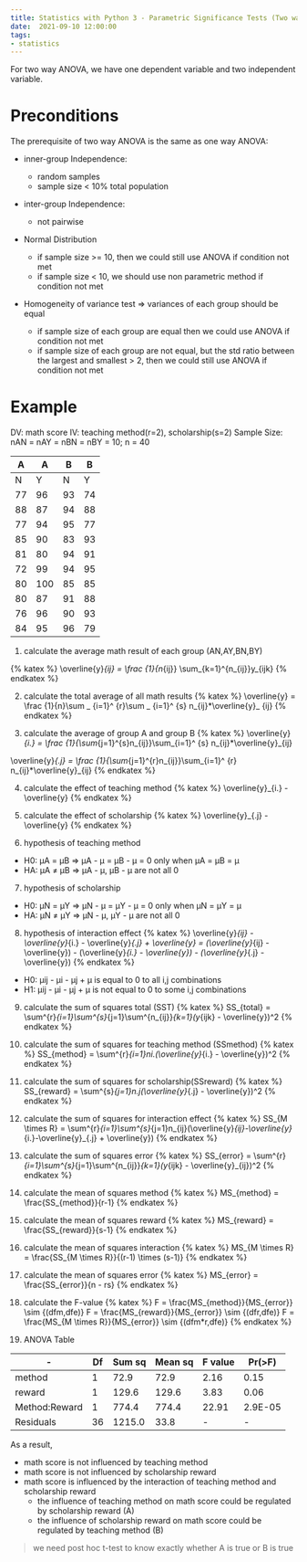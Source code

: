 ```yaml
---
title: Statistics with Python 3 - Parametric Significance Tests (Two way ANOVA)
date:  2021-09-10 12:00:00
tags:
- statistics
---
```

For two way ANOVA, we have one dependent variable and two independent variable.

# Preconditions 

The prerequisite of two way ANOVA is the same as one way ANOVA:

* inner-group Independence: 
  * random samples
  * sample size < 10% total population

* inter-group Independence: 
  * not pairwise

* Normal Distribution 
  * if sample size >= 10, then we could still use ANOVA if condition not met
  * if sample size < 10, we should use non parametric method if condition not met

* Homogeneity of variance test => variances of each group should be equal
  * if sample size of each group are equal then we could use ANOVA if condition not met
  * if sample size of each group are not equal, but the std ratio between the largest and smallest > 2, then we could still use ANOVA if condition not met


# Example 

DV: math score
IV: teaching method(r=2), scholarship(s=2)
Sample Size: nAN = nAY = nBN = nBY = 10; n = 40

|A|A|B|B|
|-------|-------|-------|-------|
|N|Y|N|Y|
|77|96|93|74|
|88|87|94|88|
|77|94|95|77|
|85|90|83|93|
|81|80|94|91|
|72|99|94|95|
|80|100|85|85|
|80|87|91|88|
|76|96|90|93|
|84|95|96|79|


1) calculate the average math result of each group (AN,AY,BN,BY)

{% katex %}
\overline{y}_{ij} = \frac {1}{n_{ij}} \sum_{k=1}^{n_{ij}}y_{ijk}
{% endkatex %}

2) calculate the total average of all math results
{% katex %}
\overline{y} = \frac {1}{n}\sum _ {i=1}^ {r}\sum _ {i=1}^ {s} n_{ij}*\overline{y}_ {ij}
{% endkatex %}

3) calculate the average of group A and group B
{% katex %}
\overline{y}_{i.} = \frac {1}{\sum_{j=1}^{s}n_{ij}}\sum_{i=1}^ {s} n_{ij}*\overline{y}_{ij}

\overline{y}_{.j} = \frac {1}{\sum_{j=1}^{r}n_{ij}}\sum_{i=1}^ {r} n_{ij}*\overline{y}_{ij}
{% endkatex %}

4) calculate the effect of teaching method
{% katex %}
\overline{y}_{i.} - \overline{y}
{% endkatex %}

5) calculate the effect of scholarship
{% katex %}
\overline{y}_{.j} - \overline{y}
{% endkatex %}

6) hypothesis of teaching method
* H0: μA = μB => μA - μ = μB - μ = 0 only when μA = μB = μ
* HA: μA ≠ μB => μA - μ, μB - μ are not all 0

7) hypothesis of scholarship
* H0: μN = μY => μN - μ = μY - μ = 0 only when μN = μY = μ
* HA: μN ≠ μY => μN - μ, μY - μ are not all 0

8) hypothesis of interaction effect
{% katex %}
\overline{y}_{ij} - \overline{y}_{i.} - \overline{y}_{.j} + \overline{y} = (\overline{y}_{ij} - \overline{y}) - (\overline{y}_{i.} - \overline{y}) - (\overline{y}_{.j} - \overline{y})
{% endkatex %}
* H0: μij - μi - μj + μ is equal to 0 to all i,j combinations
* H1: μij - μi - μj + μ is not equal to 0 to some i,j combinations

9) calculate the sum of squares total (SST)
{% katex %}
SS_{total} = \sum^{r}_{i=1}\sum^{s}_{j=1}\sum^{n_{ij}}_{k=1}(y_{ijk} - \overline{y})^2
{% endkatex %}

10) calculate the sum of squares for teaching method (SSmethod)
{% katex %}
SS_{method} = \sum^{r}_{i=1}ni.(\overline{y}_{i.} - \overline{y})^2
{% endkatex %}

11) calculate the sum of squares for scholarship(SSreward)
{% katex %}
SS_{reward} = \sum^{s}_{j=1}n.j(\overline{y}_{.j} - \overline{y})^2
{% endkatex %}

12) calculate the sum of squares for interaction effect
{% katex %}
SS_{M \times R} = \sum^{r}_{i=1}\sum^{s}_{j=1}n_{ij}(\overline{y}_{ij}-\overline{y}_{i.}-\overline{y}_{.j} + \overline{y})
{% endkatex %}

13) calculate the sum of squares error
{% katex %}
SS_{error} = \sum^{r}_{i=1}\sum^{s}_{j=1}\sum^{n_{ij}}_{k=1}(y_{ijk} - \overline{y}_{ij})^2
{% endkatex %}

14) calculate the mean of squares method
{% katex %}
MS_{method} = \frac{SS_{method}}{r-1} 
{% endkatex %}

15) calculate the mean of squares reward
{% katex %}
MS_{reward} = \frac{SS_{reward}}{s-1} 
{% endkatex %}

16) calculate the mean of squares interaction
{% katex %}
MS_{M \times R} = \frac{SS_{M \times R}}{(r-1) \times (s-1)} 
{% endkatex %}

17) calculate the mean of squares error
{% katex %}
MS_{error} = \frac{SS_{error}}{n - rs} 
{% endkatex %}

18) calculate the F-value
{% katex %}
F = \frac{MS_{method}}{MS_{error}} \sim {(dfm,dfe)}
F = \frac{MS_{reward}}{MS_{error}} \sim {(dfr,dfe)}
F = \frac{MS_{M \times R}}{MS_{error}} \sim {(dfm*r,dfe)}
{% endkatex %}

19) ANOVA Table

|-|Df|Sum sq| Mean sq | F value| Pr(>F)|  
|-------|-------|-------|-------|-------|-------|
|method|1|72.9|72.9|2.16|0.15|
|reward|1|129.6|129.6| 3.83 | 0.06 |
|Method:Reward|1|774.4|774.4| 22.91 | 2.9E-05 |
|Residuals|36|1215.0|33.8| - | - |

As a result, 

* math score is not influenced by teaching method
* math score is not influenced by scholarship reward
* math score is influenced by the interaction of teaching method and scholarship reward
  * the influence of teaching method on math score could be regulated by scholarship reward (A)
  * the influence of scholarship reward on math score could be regulated by teaching method (B)

> we need post hoc t-test to know exactly whether A is true or B is true



